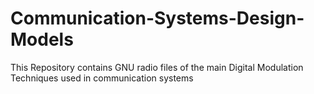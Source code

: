 # Communication-Systems-Design-Models
This Repository contains GNU radio files of the main Digital Modulation Techniques used in communication systems
